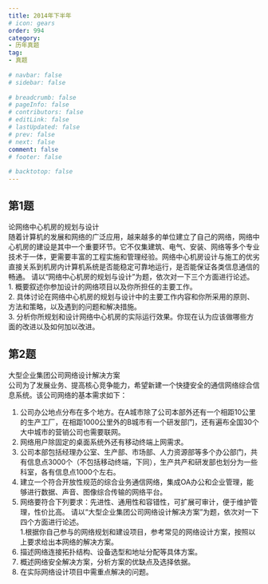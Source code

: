 ```yaml
---  
title: 2014年下半年  
# icon: gears  
order: 994  
category:  
- 历年真题  
tag:  
- 真题  
  
# navbar: false  
# sidebar: false  
  
# breadcrumb: false  
# pageInfo: false  
# contributors: false  
# editLink: false  
# lastUpdated: false  
# prev: false  
# next: false  
comment: false  
# footer: false  
  
# backtotop: false  
---  
```

## 第1题 ##

论网络中心机房的规划与设计  
随着计算机的发展和网络的广泛应用，越来越多的单位建立了自己的网络，网络中心机房的建设是其中一个重要环节。它不仅集建筑、电气、安装、网络等多个专业技术于一体，更需要丰富的工程实施和管理经验。网络中心机房设计与施工的优劣直接关系到机房内计算机系统是否能稳定可靠地运行，是否能保证各类信息通信的畅通。 请以“网络中心机房的规划与设计”为题，依次对一下三个方面进行论述。  
1. 概要叙述你参加设计的网络项目以及你所担任的主要工作。  
2. 具体讨论在网络中心机房的规划与设计中的主要工作内容和你所采用的原则、方法和策略，以及遇到的问题和解决措施。  
3. 分析你所规划和设计网络中心机房的实际运行效果。你现在认为应该做哪些方面的改进以及如何加以改进。  


## 第2题 ##

大型企业集团公司网络设计解决方案  
公司为了发展业务、提高核心竞争能力，希望新建一个快捷安全的通信网络综合信息系统。该公司网络的基本需求如下：  
1. 公司办公地点分布在多个地方。在A城市除了公司本部外还有一个相距10公里的生产工厂，在相距1000公里外的B城市有一个研发部门，还有遍布全国30个大中城市的营销公司也需要联网。  
2. 网络用户除固定的桌面系统外还有移动终端上网需求。  
3. 公司本部包括经理办公室、生产部、市场部、人力资源部等多个办公部门，共有信息点3000个（不包括移动终端，下同），生产共产和研发部也划分为一些科室，各有信息点1000个左右。  
4. 建立一个符合开放性规范的综合业务通信网络，集成OA办公和企业管理，能够进行数据、声音、图像综合传输的网络平台。  
5. 网络要符合下列要求：先进性、通用性和容错性，可扩展可审计，便于维护管理，性价比高。 请以“大型企业集团公司网络设计解决方案”为题，依次对一下四个方面进行论述。  
1.根据你自己参与的网络规划和建设项目，参考常见的网络设计方案，按照以上要求给出本网络的解决方案。  
2. 描述网络连接拓扑结构、设备选型和地址分配等具体方案。  
3. 概述网络安全解决方案，分析方案的优缺点及选择依据。  
4. 在实际网络设计项目中需重点解决的问题。  

